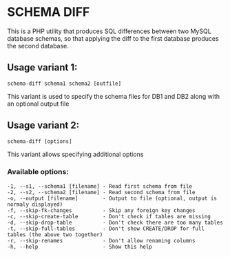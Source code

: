 SCHEMA DIFF
===========
This is a PHP utility that produces SQL differences between two MySQL database schemas, so that applying the diff to the first database produces the second database.

Usage variant 1:
----------------
	schema-diff schema1 schema2 [outfile]

This variant is used to specify the schema files for DB1 and DB2 along with an optional output file

Usage variant 2:
----------------
	schema-diff [options]

This variant allows specifying additional options

### Available options:
	-1, --s1, --schema1 [filename] - Read first schema from file
	-2, --s2, --schema2 [filename] - Read second schema from file
	-o, --output [filename]        - Output to file (optional, output is normaly displayed)
	-f, --skip-fk-changes          - Skip any foreign key changes
	-c, --skip-create-table        - Don't check if tables are missing
	-d, --skip-drop-table          - Don't check there are too many tables
	-t, --skip-full-tables         - Don't show CREATE/DROP for full tables (the above two together)
	-r, --skip-renames             - Don't allow renaming columns
	-h, --help                     - Show this help
